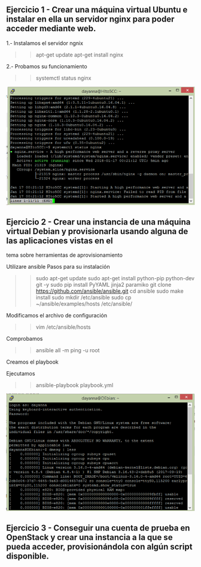 ## Ejercicio 1 - Crear una máquina virtual Ubuntu e instalar en ella un servidor nginx para poder acceder mediante web.

1.- Instalamos el servidor ngnix
> 
>> apt-get update
>> apt-get install nginx

2.- Probamos su funcionamiento 
>
>> systemctl status nginx

![Con titulo](https://github.com/daiaguirre979/CC-Master/raw/master/ngnix.PNG "ngnix")


## Ejercicio 2 - Crear una instancia de una máquina virtual Debian y provisionarla usando alguna de las aplicaciones vistas en el 
tema sobre herramientas de aprovisionamiento

Utilizare ansible
Pasos para su instalación

>
>> sudo apt-get update
>> sudo apt-get install python-pip python-dev git -y
>> sudo pip install PyYAML jinja2 paramiko
>> git clone https://github.com/ansible/ansible.git
>> cd ansible
>> sudo make install
>> sudo mkdir /etc/ansible
>> sudo cp ~/ansible/examples/hosts /etc/ansible/

Modificamos el archivo de configuración
>
>> vim /etc/ansible/hosts

Comprobamos
>
>> ansible all -m ping -u root

Creamos el playbook

Ejecutamos
>
>> ansible-playbook playbook.yml

![Con titulo](https://github.com/daiaguirre979/CC-Master/raw/master/debianPR.PNG "ngnix")

## Ejercicio 3 - Conseguir una cuenta de prueba en OpenStack y crear una instancia a la que se pueda acceder, provisionándola con algún script disponible.

